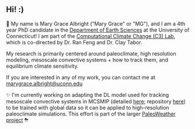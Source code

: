 ## Hi! :)

🤠 My name is Mary Grace Albright ("Mary Grace" or "MG"), and I am a 4th year PhD candidate in the [Department of Earth Sciences](https://earthsciences.uconn.edu/) at the University of Connecticut! I am part of the [Computational Climate Change (C3) Lab](https://climatechangelab.earthsciences.uconn.edu/), which is co-directed by Dr. Ran Feng and Dr. Clay Tabor.

My research is primarily centered around paleoclimate, high resolution modeling, mesoscale convective systems + how to track them, and equilibrium climate sensitivity. 

If you are interested in any of my work, you can contact me at marygrace.albright@uconn.edu

✨ I'm currently working on adapting the DL model used for tracking mesoscale convective systems in MCSMIP (detailed [here](https://zenodo.org/records/13248327); repository [here](https://github.com/mariajmolina/ML-extremes-mcs/)) to be trained with global data so it can be applied to high-resolution paleoclimate simulations. This effort is part of the larger [PaleoWeather project](https://www.cesm.ucar.edu/working-groups/paleo/simulations/asd-paleoweather) ⛈

<!--
**mg-albright/mg-albright** is a ✨ _special_ ✨ repository because its `README.md` (this file) appears on your GitHub profile.

Here are some ideas to get you started:

- 🔭 I’m currently working on ...
- 🌱 I’m currently learning ...
- 👯 I’m looking to collaborate on ...
- 🤔 I’m looking for help with ...
- 💬 Ask me about ...
- 📫 How to reach me: ...
- 😄 Pronouns: ...
- ⚡ Fun fact: ...
-->
